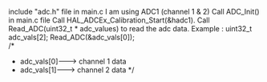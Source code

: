 include "adc.h" file in main.c
I am using ADC1 (channel 1 & 2)
Call ADC_Init() in main.c file
Call  HAL_ADCEx_Calibration_Start(&hadc1).
Call Read_ADC(uint32_t * adc_values) to read the adc data. 
Example :
 uint32_t adc_vals[2];
 Read_ADC(&adc_vals[0]);  
 /*
  * adc_vals[0]---> channel 1 data 
  * adc_vals[1]---> channel 2 data
  */
 

